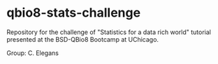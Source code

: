 # qbio8-stats-challenge

Repository for the challenge of "Statistics for a data rich world" tutorial presented at the BSD-QBio8 Bootcamp at UChicago.

Group: C. Elegans